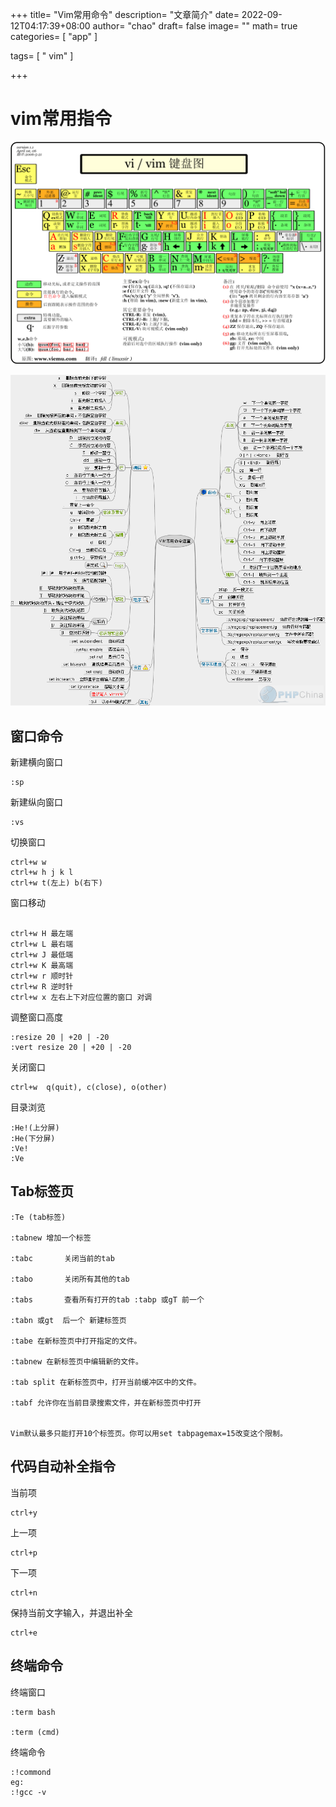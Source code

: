 +++
title= "Vim常用命令"
description= "文章简介"
date= 2022-09-12T04:17:39+08:00
author= "chao"
draft= false
image= "" 
math= true
categories= [
    "app"
]

tags=  [
    " vim"
]

+++

# vim常用指令

![img](images/92c2e5fe9a07297bf14f418e1e420a06.gif)



![](images/f72af86e2ca97e1566be24c38b95ee57.png)



## 窗口命令

新建横向窗口

~~~
:sp
~~~

新建纵向窗口

~~~
:vs
~~~

切换窗口

~~~
ctrl+w w 
ctrl+w h j k l
ctrl+w t(左上) b(右下)
~~~

窗口移动

~~~

ctrl+w H 最左端
ctrl+w L 最右端
ctrl+w J 最低端
ctrl+w K 最高端
ctrl+w r 顺时针
ctrl+w R 逆时针
ctrl+w x 左右上下对应位置的窗口 对调
~~~



调整窗口高度

~~~
:resize 20 | +20 | -20
:vert resize 20 | +20 | -20
~~~



关闭窗口

~~~
ctrl+w  q(quit), c(close), o(other)
~~~

目录浏览

~~~
:He!(上分屏)
:He(下分屏)
:Ve!
:Ve

~~~

## Tab标签页

~~~
:Te (tab标签)

:tabnew 增加一个标签

:tabc       关闭当前的tab

:tabo       关闭所有其他的tab

:tabs       查看所有打开的tab :tabp 或gT 前一个

:tabn 或gt  后一个 新建标签页

:tabe 在新标签页中打开指定的文件。

:tabnew 在新标签页中编辑新的文件。

:tab split 在新标签页中，打开当前缓冲区中的文件。

:tabf 允许你在当前目录搜索文件，并在新标签页中打开


Vim默认最多只能打开10个标签页。你可以用set tabpagemax=15改变这个限制。
~~~







## 代码自动补全指令

当前项

~~~
ctrl+y  
~~~

上一项

~~~
ctrl+p
~~~

下一项

~~~
ctrl+n
~~~

保持当前文字输入，并退出补全

~~~
ctrl+e
~~~

## 终端命令

终端窗口

~~~
:term bash

:term (cmd)
~~~

终端命令

~~~
:!commond
eg:
:!gcc -v
~~~

